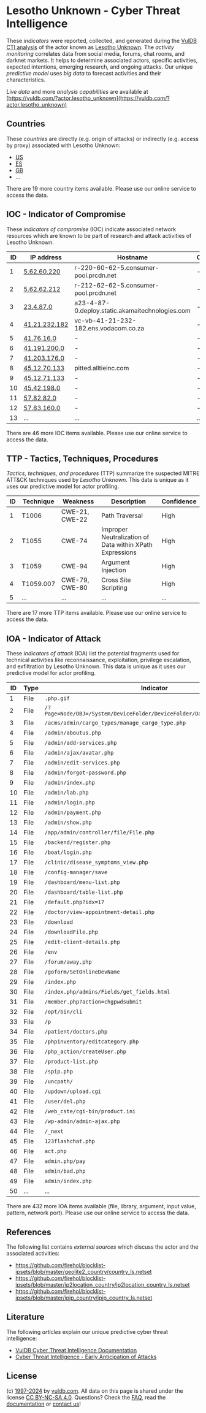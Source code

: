 # Lesotho Unknown - Cyber Threat Intelligence

These _indicators_ were reported, collected, and generated during the [VulDB CTI analysis](https://vuldb.com/?kb.cti) of the actor known as [Lesotho Unknown](https://vuldb.com/?actor.lesotho_unknown). The _activity monitoring_ correlates data from social media, forums, chat rooms, and darknet markets. It helps to determine associated actors, specific activities, expected intentions, emerging research, and ongoing attacks. Our unique _predictive model_ uses _big data_ to forecast activities and their characteristics.

_Live data_ and more _analysis capabilities_ are available at [https://vuldb.com/?actor.lesotho_unknown](https://vuldb.com/?actor.lesotho_unknown)

## Countries

These _countries_ are directly (e.g. origin of attacks) or indirectly (e.g. access by proxy) associated with Lesotho Unknown:

* [US](https://vuldb.com/?country.us)
* [ES](https://vuldb.com/?country.es)
* [GB](https://vuldb.com/?country.gb)
* ...

There are 19 more country items available. Please use our online service to access the data.

## IOC - Indicator of Compromise

These _indicators of compromise_ (IOC) indicate associated network resources which are known to be part of research and attack activities of Lesotho Unknown.

ID | IP address | Hostname | Campaign | Confidence
-- | ---------- | -------- | -------- | ----------
1 | [5.62.60.220](https://vuldb.com/?ip.5.62.60.220) | r-220-60-62-5.consumer-pool.prcdn.net | - | High
2 | [5.62.62.212](https://vuldb.com/?ip.5.62.62.212) | r-212-62-62-5.consumer-pool.prcdn.net | - | High
3 | [23.4.87.0](https://vuldb.com/?ip.23.4.87.0) | a23-4-87-0.deploy.static.akamaitechnologies.com | - | High
4 | [41.21.232.182](https://vuldb.com/?ip.41.21.232.182) | vc-vb-41-21-232-182.ens.vodacom.co.za | - | High
5 | [41.76.16.0](https://vuldb.com/?ip.41.76.16.0) | - | - | High
6 | [41.191.200.0](https://vuldb.com/?ip.41.191.200.0) | - | - | High
7 | [41.203.176.0](https://vuldb.com/?ip.41.203.176.0) | - | - | High
8 | [45.12.70.133](https://vuldb.com/?ip.45.12.70.133) | pitted.alltieinc.com | - | High
9 | [45.12.71.133](https://vuldb.com/?ip.45.12.71.133) | - | - | High
10 | [45.42.198.0](https://vuldb.com/?ip.45.42.198.0) | - | - | High
11 | [57.82.82.0](https://vuldb.com/?ip.57.82.82.0) | - | - | High
12 | [57.83.160.0](https://vuldb.com/?ip.57.83.160.0) | - | - | High
13 | ... | ... | ... | ...

There are 46 more IOC items available. Please use our online service to access the data.

## TTP - Tactics, Techniques, Procedures

_Tactics, techniques, and procedures_ (TTP) summarize the suspected MITRE ATT&CK techniques used by _Lesotho Unknown_. This data is unique as it uses our predictive model for actor profiling.

ID | Technique | Weakness | Description | Confidence
-- | --------- | -------- | ----------- | ----------
1 | T1006 | CWE-21, CWE-22 | Path Traversal | High
2 | T1055 | CWE-74 | Improper Neutralization of Data within XPath Expressions | High
3 | T1059 | CWE-94 | Argument Injection | High
4 | T1059.007 | CWE-79, CWE-80 | Cross Site Scripting | High
5 | ... | ... | ... | ...

There are 17 more TTP items available. Please use our online service to access the data.

## IOA - Indicator of Attack

These _indicators of attack_ (IOA) list the potential fragments used for technical activities like reconnaissance, exploitation, privilege escalation, and exfiltration by Lesotho Unknown. This data is unique as it uses our predictive model for actor profiling.

ID | Type | Indicator | Confidence
-- | ---- | --------- | ----------
1 | File | `.php.gif` | Medium
2 | File | `/?Page=Node/OBJ=/System/DeviceFolder/DeviceFolder/DateTime/Action=Submit` | High
3 | File | `/acms/admin/cargo_types/manage_cargo_type.php` | High
4 | File | `/admin/aboutus.php` | High
5 | File | `/admin/add-services.php` | High
6 | File | `/admin/ajax/avatar.php` | High
7 | File | `/admin/edit-services.php` | High
8 | File | `/admin/forgot-password.php` | High
9 | File | `/admin/index.php` | High
10 | File | `/admin/lab.php` | High
11 | File | `/admin/login.php` | High
12 | File | `/admin/payment.php` | High
13 | File | `/admin/show.php` | High
14 | File | `/app/admin/controller/file/File.php` | High
15 | File | `/backend/register.php` | High
16 | File | `/boat/login.php` | High
17 | File | `/clinic/disease_symptoms_view.php` | High
18 | File | `/config-manager/save` | High
19 | File | `/dashboard/menu-list.php` | High
20 | File | `/dashboard/table-list.php` | High
21 | File | `/default.php?idx=17` | High
22 | File | `/doctor/view-appointment-detail.php` | High
23 | File | `/download` | Medium
24 | File | `/downloadFile.php` | High
25 | File | `/edit-client-details.php` | High
26 | File | `/env` | Low
27 | File | `/forum/away.php` | High
28 | File | `/goform/SetOnlineDevName` | High
29 | File | `/index.php` | Medium
30 | File | `/index.php/admins/Fields/get_fields.html` | High
31 | File | `/member.php?action=chgpwdsubmit` | High
32 | File | `/opt/bin/cli` | Medium
33 | File | `/p` | Low
34 | File | `/patient/doctors.php` | High
35 | File | `/phpinventory/editcategory.php` | High
36 | File | `/php_action/createUser.php` | High
37 | File | `/product-list.php` | High
38 | File | `/spip.php` | Medium
39 | File | `/uncpath/` | Medium
40 | File | `/updown/upload.cgi` | High
41 | File | `/user/del.php` | High
42 | File | `/web_cste/cgi-bin/product.ini` | High
43 | File | `/wp-admin/admin-ajax.php` | High
44 | File | `/_next` | Low
45 | File | `123flashchat.php` | High
46 | File | `act.php` | Low
47 | File | `admin.php/pay` | High
48 | File | `admin/bad.php` | High
49 | File | `admin/index.php` | High
50 | ... | ... | ...

There are 432 more IOA items available (file, library, argument, input value, pattern, network port). Please use our online service to access the data.

## References

The following list contains _external sources_ which discuss the actor and the associated activities:

* https://github.com/firehol/blocklist-ipsets/blob/master/geolite2_country/country_ls.netset
* https://github.com/firehol/blocklist-ipsets/blob/master/ip2location_country/ip2location_country_ls.netset
* https://github.com/firehol/blocklist-ipsets/blob/master/ipip_country/ipip_country_ls.netset

## Literature

The following _articles_ explain our unique predictive cyber threat intelligence:

* [VulDB Cyber Threat Intelligence Documentation](https://vuldb.com/?kb.cti)
* [Cyber Threat Intelligence - Early Anticipation of Attacks](https://www.scip.ch/en/?labs.20201022)

## License

(c) [1997-2024](https://vuldb.com/?kb.changelog) by [vuldb.com](https://vuldb.com/?kb.about). All data on this page is shared under the license [CC BY-NC-SA 4.0](https://creativecommons.org/licenses/by-nc-sa/4.0/). Questions? Check the [FAQ](https://vuldb.com/?kb.faq), read the [documentation](https://vuldb.com/?kb) or [contact us](https://vuldb.com/?contact)!
